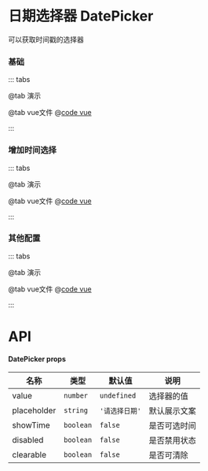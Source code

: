 # 日期选择器  DatePicker

可以获取时间戳的选择器

### 基础

::: tabs

@tab 演示
<DatePickerDemo1></DatePickerDemo1>

@tab vue文件
@[code vue](DatePickerDemo1.vue)

:::

### 增加时间选择

::: tabs

@tab 演示
<DatePickerDemo2></DatePickerDemo2>

@tab vue文件
@[code vue](DatePickerDemo2.vue)

:::

### 其他配置

::: tabs

@tab 演示
<DatePickerDemo3></DatePickerDemo3>

@tab vue文件
@[code vue](DatePickerDemo3.vue)

:::

# API
#### DatePicker props
| 名称          | 类型        | 默认值         | 说明     |
|-------------|-----------|-------------|--------|
| value       | `number`  | `undefined` | 选择器的值  |
| placeholder | `string`  | `'请选择日期'`   | 默认展示文案 |
| showTime       | `boolean` | `false`     | 是否可选时间 |
| disabled       | `boolean` | `false`     | 是否禁用状态 |
| clearable       | `boolean` | `false`     | 是否可清除  |

